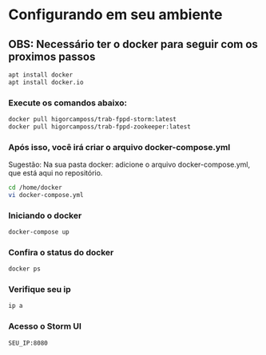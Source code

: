 # Configurando em seu ambiente

## OBS: Necessário ter o docker para seguir com os proximos passos
```bash
apt install docker
apt install docker.io
```

### Execute os comandos abaixo: 

```bash
docker pull higorcamposs/trab-fppd-storm:latest
docker pull higorcamposs/trab-fppd-zookeeper:latest
```
### Após isso, você irá criar o arquivo docker-compose.yml
Sugestão: Na sua pasta docker: adicione o arquivo docker-compose.yml, que está aqui no repositório. 
```bash
cd /home/docker
vi docker-compose.yml
```

### Iniciando o docker
```bash
docker-compose up
```

### Confira o status do docker
```bash
docker ps
```

### Verifique seu ip
```bash
ip a
```

### Acesso o Storm UI
```bash
SEU_IP:8080
```

